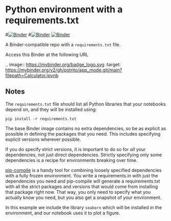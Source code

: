 # Python environment with a requirements.txt

#[![Binder](https://mybinder.org/badge_logo.svg)](https://mybinder.org/v2/gh/pstrito/app_mode.git/main)
#[![Binder](https://mybinder.org/badge.svg)](https://mybinder.org/v2/gh/kokoroteam/RetirementBinder.git/main?urlpath=%2Fapps%2FRetirementGme.ipynb)
[![Binder](https://mybinder.org/badge.svg)](https://mybinder.org/v2/gh/pstrito/app_mode.git/main?urlpath=%2Fapps%2FCalculator.ipynb)

A Binder-compatible repo with a `requirements.txt` file.

Access this Binder at the following URL

 .. image:: https://mybinder.org/badge_logo.svg
 :target: https://mybinder.org/v2/gh/pstrito/app_mode.git/main?filepath=Calculator.ipynb



## Notes
The `requirements.txt` file should list all Python libraries that your notebooks
depend on, and they will be installed using:

```
pip install -r requirements.txt
```

The base Binder image contains no extra dependencies, so be as
explicit as possible in defining the packages that you need. This includes
specifying explicit versions wherever possible.

If you do specify strict versions, it is important to do so for *all*
your dependencies, not just direct dependencies.
Strictly specifying only some dependencies is a recipe for environments
breaking over time.

[pip-compile](https://github.com/jazzband/pip-tools/) is a handy
tool for combining loosely specified dependencies with a fully frozen environment.
You write a requirements.in with just the dependencies you need
and pip-compile will generate a requirements.txt with all the strict packages and versions that would come from installing that package right now.
That way, you only need to specify what you actually know you need,
but you also get a snapshot of your environment.

In this example we include the library `seaborn` which will be installed in
the environment, and our notebook uses it to plot a figure.
